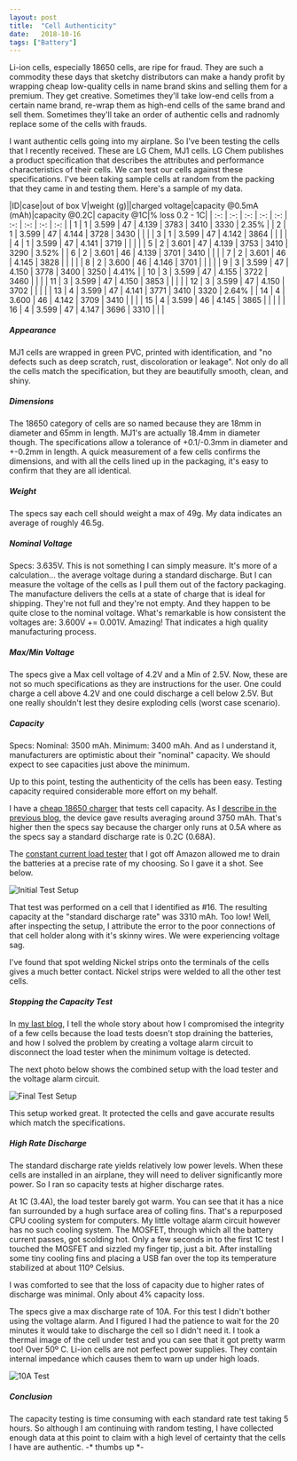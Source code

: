 ```yaml
---
layout: post
title:  "Cell Authenticity"
date:   2018-10-16
tags: ["Battery"]
---
```


Li-ion cells, especially 18650 cells, are ripe for fraud.  They are such a commodity these days that sketchy distributors can make a handy profit by wrapping cheap low-quality cells in name brand skins and selling them for a premium.  They get creative.  Sometimes they'll take low-end cells from a certain name brand, re-wrap them as high-end cells of the same brand and sell them.  Sometimes they'll take an order of authentic cells and radnomly replace some of the cells with frauds.

I want authentic cells going into my airplane.  So I've been testing the cells that I recently received.  These are LG Chem, MJ1 cells.  LG Chem publishes a product specification that describes the attributes and performance characteristics of their cells.  We can test our cells against these specifications.  I've been taking sample cells at random from the packing that they came in and testing them.  Here's a sample of my data.

|ID|case|out of box V|weight (g)||charged voltage|capacity @0.5mA (mAh)|capacity @0.2C|	capacity @1C|% loss 0.2 - 1C|
| :-: | :-: | :-:   | :-: | :-:   | :-:  | :-:  | :-:  | :-:   |
| 1   | 1   | 3.599 | 47  | 4.139 | 3783 | 3410 | 3330 | 2.35% |
| 2   | 1   | 3.599 | 47  | 4.144 | 3728 | 3430 |      |       |
| 3   | 1   | 3.599 | 47  | 4.142 | 3864 |      |      |       |
| 4   | 1   | 3.599 | 47  | 4.141 | 3719 |      |      |       |
| 5   | 2   | 3.601 | 47  | 4.139 | 3753 | 3410 | 3290 | 3.52% |
| 6   | 2   | 3.601 | 46  | 4.139 | 3701 | 3410 |      |       |
| 7   | 2   | 3.601 | 46  | 4.145 | 3828 |      |      |       |
| 8   | 2   | 3.600 | 46  | 4.146 | 3701 |      |      |       |
| 9   | 3   | 3.599 | 47  | 4.150 | 3778 | 3400 | 3250 | 4.41% |
| 10  | 3   | 3.599 | 47  | 4.155 | 3722 | 3460 |      |       |
| 11  | 3   | 3.599 | 47  | 4.150 | 3853 |      |      |       |
| 12  | 3   | 3.599 | 47  | 4.150 | 3702 |      |      |       |
| 13  | 4   | 3.599 | 47  | 4.141 | 3771 | 3410 | 3320 | 2.64% |
| 14  | 4   | 3.600 | 46  | 4.142 | 3709 | 3410 |      |       |
| 15  | 4   | 3.599 | 46  | 4.145 | 3865 |      |      |       |
| 16  | 4   | 3.599 | 47  | 4.147 | 3696 | 3310 |      |       |  

##### Appearance 

MJ1 cells are wrapped in green PVC, printed with identification, and "no defects such as deep scratch, rust, discoloration or leakage".  Not only do all the cells match the specification, but they are beautifully smooth, clean, and shiny.

##### Dimensions

The 18650 category of cells are so named because they are 18mm in diameter and 65mm in length.  MJ1's are actually 18.4mm in diameter though.  The specifications allow a tolerance of +0.1/-0.3mm in diameter and +-0.2mm in length.  A quick measurement of a few cells confirms the dimensions, and with all the cells lined up in the packaging, it's easy to confirm that they are all identical. 

##### Weight

The specs say each cell should weight a max of 49g.  My data indicates an average of roughly 46.5g.

##### Nominal Voltage

Specs: 3.635V.  This is not something I can simply measure.  It's more of a calculation... the average voltage during a standard discharge.  But I can measure the voltage of the cells as I pull them out of the factory packaging.  The manufacture delivers the cells at a state of charge that is ideal for shipping.  They're not full and they're not empty.  And they happen to be quite close to the nominal voltage.  What's remarkable is how consistent the voltages are: 3.600V += 0.001V.  Amazing!  That indicates a high quality manufacturing process.  

##### Max/Min Voltage

The specs give a Max cell voltage of 4.2V and a Min of 2.5V.  Now, these are not so much specifications as they are instructions for the user.  One could charge a cell above 4.2V and one could discharge a cell below 2.5V. But one really shouldn't lest they desire exploding cells (worst case scenario).


##### Capacity

Specs:  Nominal: 3500 mAh.  Minimum: 3400 mAh.  And as I understand it, manufacturers are optimistic about their "nominal" capacity.  We should expect to see capacities just above the minimum.  

Up to this point, testing the authenticity of the cells has been easy.  Testing capacity required considerable more effort on my behalf. 

I have a [cheap 18650 charger](https://www.amazon.com/Charger-Display-Intelligent-Battery-Batteries/dp/B071GKZB2G/ref=sr_1_24) that tests cell capacity.  As I [describe in the previous blog](/eflight/2018/10/02/voltage-alarm.html#testing-battery-authenticity), the device gave results averaging around 3750 mAh.  That's higher then the specs say because the charger only runs at 0.5A where as the specs say a standard discharge rate is 0.2C (0.68A).         

The [constant current load tester](https://www.amazon.com/gp/product/B07F3NHHST/ref=oh_aui_search_detailpage?ie=UTF8&psc=1) that I got off Amazon allowed me to drain the batteries at a precise rate of my choosing.  So I gave it a shot.  See below.
 
![Initial Test Setup](/eflight/img/2018-10-16/2.jpg)

That test was performed on a cell that I identified as #16.  The resulting capacity at the "standard discharge rate" was 3310 mAh.  Too low! Well, after inspecting the setup, I attribute the error to the poor connections of that cell holder along with it's skinny wires. We were experiencing voltage sag.

I've found that spot welding Nickel strips onto the terminals of the cells gives a much better contact.  Nickel strips were welded to all the other test cells.


#####  Stopping the Capacity Test

In [my last blog](/eflight/2018/10/02/voltage-alarm.html#testing-battery-authenticity), I tell the whole story about how I compromised the integrity of a few cells because the load tests doesn't stop draining the batteries, and how I solved the problem by creating a voltage alarm circuit to disconnect the load tester when the minimum voltage is detected.

The next photo below shows the combined setup with the load tester and the voltage alarm circuit.

![Final Test Setup](/eflight/img/2018-10-02/5.jpg)

This setup worked great.  It protected the cells and gave accurate results which match the specifications.

#####  High Rate Discharge

The standard discharge rate yields relatively low power levels.  When these cells are installed in an airplane, they will need to deliver significantly more power.  So I ran so capacity tests at higher discharge rates.  

At 1C (3.4A), the load tester barely got warm.  You can see that it has a nice fan surrounded by a hugh surface area of colling fins.  That's a repurposed CPU cooling system for computers.  My little voltage alarm circuit however has no such cooling system.  The MOSFET, through which all the battery current passes, got scolding hot.  Only a few seconds in to the first 1C test I touched the MOSFET and sizzled my finger tip, just a bit.  After installing some tiny cooling fins and placing a USB fan over the top its temperature stabilized at about 110º Celsius.  

I was comforted to see that the loss of capacity due to higher rates of discharge was minimal.  Only about 4% capacity loss.

The specs give a max discharge rate of 10A.  For this test I didn't bother using the voltage alarm.  And I figured I had the patience to wait for the 20 minutes it would take to discharge the cell so I didn't need it.  I took a thermal image of the cell under test and you can see that it got pretty warm too!  Over 50º C.  Li-ion cells are not perfect power supplies.  They contain internal impedance which causes them to warn up under high loads.       

![10A Test](/eflight/img/2018-10-16/1.jpg)

##### Conclusion

The capacity testing is time consuming with each standard rate test taking 5 hours.  So although I am continuing with random testing, I have collected enough data at this point to claim with a high level of certainty that the cells I have are authentic.  -* thumbs up *- 
